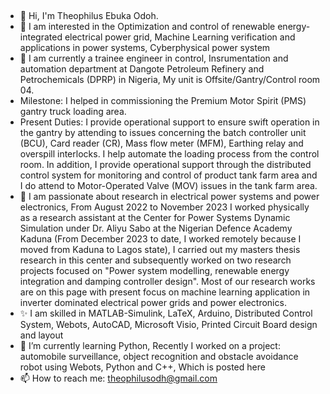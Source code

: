 ## 
- 👋 Hi, I'm Theophilus Ebuka Odoh.
- 👀 I am interested in the Optimization and control of renewable energy-integrated electrical power grid, Machine Learning verification and applications in power systems, Cyberphysical power system
- 🔭 I am currently a trainee engineer in control, Insrumentation and automation department at Dangote Petroleum Refinery and Petrochemicals (DPRP) in Nigeria, My unit is Offsite/Gantry/Control room 04.
- Milestone: I helped in commissioning the Premium Motor Spirit (PMS) gantry truck loading area.
- Present Duties: I provide operational support to ensure swift operation in the gantry by attending to issues concerning the batch controller unit (BCU), Card reader (CR), Mass flow meter (MFM), Earthing relay and overspill interlocks. I help automate the loading process from the control room. In addition, I provide operational support through the distributed control system for monitoring and control of product tank farm area and I do attend to Motor-Operated Valve (MOV) issues in the tank farm area.
- 🔭 I am passionate about research in electrical power systems and power electronics, From August 2022 to November 2023 I worked physically as a research assistant at the Center for Power Systems Dynamic Simulation under Dr. Aliyu Sabo at the Nigerian Defence Academy Kaduna (From December 2023 to date, I worked remotely because I moved from Kaduna to Lagos state), I carried out my masters thesis research in this center and subsequently worked on two research projects focused on "Power system modelling, renewable energy integration and damping controller design". Most of our research works are on this page with present focus on machine learning application in inverter dominated electrical power grids and power electronics.
- ✨ I am skilled in MATLAB-Simulink, LaTeX, Arduino, Distributed Control System, Webots, AutoCAD, Microsoft Visio, Printed Circuit Board design and layout 
- 🌱 I’m currently learning Python, Recently I worked on a project: automobile surveillance, object recognition and obstacle avoidance robot using Webots, Python and C++, Which is posted here
- 📫 How to reach me: theophilusodh@gmail.com

<!--
**Theoodoh/Theoodoh** is a ✨ _special_ ✨ repository because its `README.md` (this file) appears on your GitHub profile.

Here are some ideas to get you started:

  I’m currently working on ...
- 🌱 I’m currently learning ...
- 👯 I’m looking to collaborate on ...
- 🤔 I’m looking for help with ...
- 💬 Ask me about ...
 ...
- 😄 Pronouns: ...
- ⚡ Fun fact: ...
-->
